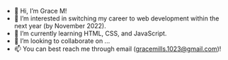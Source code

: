 - 👋 Hi, I’m Grace M!
- 👀 I’m interested in switching my career to web development within the next year (by November 2022).
- 🌱 I’m currently learning HTML, CSS, and JavaScript.
- 💞️ I’m looking to collaborate on ...
- 📫 You can best reach me through email (gracemills.1023@gmail.com)!

<!---
grace-mills/grace-mills is a ✨ special ✨ repository because its `README.md` (this file) appears on your GitHub profile.
You can click the Preview link to take a look at your changes.
--->
